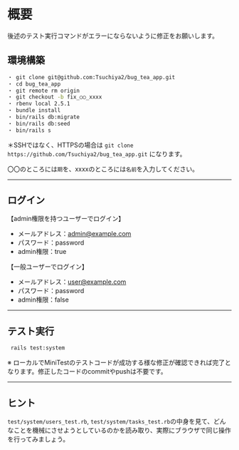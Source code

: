 # 概要

後述のテスト実行コマンドがエラーにならないように修正をお願いします。

## 環境構築

```Bash
・ git clone git@github.com:Tsuchiya2/bug_tea_app.git
・ cd bug_tea_app
・ git remote rm origin
・ git checkout -b fix_○○_xxxx
・ rbenv local 2.5.1
・ bundle install
・ bin/rails db:migrate
・ bin/rails db:seed
・ bin/rails s
```

＊SSHではなく、HTTPSの場合は `git clone https://github.com/Tsuchiya2/bug_tea_app.git` になります。

〇〇のところには`期`を、xxxxのところには`名前`を入力してください。

***

## ログイン

【admin権限を持つユーザーでログイン】

- メールアドレス：admin@example.com
- パスワード：password
- admin権限：true

【一般ユーザーでログイン】

- メールアドレス：user@example.com
- パスワード：password
- admin権限：false

***

## テスト実行

```Bash
 rails test:system
```

※ ローカルでMiniTestのテストコードが成功する様な修正が確認できれば完了となります。修正したコードのcommitやpushは不要です。

***

## ヒント

`test/system/users_test.rb`, `test/system/tasks_test.rb`の中身を見て、どんなことを機械にさせようとしているのかを読み取り、実際にブラウザで同じ操作を行ってみましょう。
